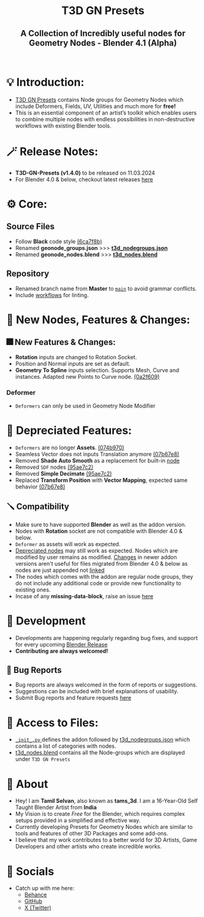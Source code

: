 <div align="center">

# T3D GN Presets
##  A Collection of Incredibly useful nodes for Geometry Nodes - Blender 4.1 (Alpha)

<br>
</div>

# 💡 Introduction:

* [T3D GN Presets](https://github.com/Tams3d/T3D-GN-Presets/#t3d-gn-presets) contains Node groups for Geometry Nodes which include Deformers, Fields, UV, Utilities and much more for **free!**
* This is an essential component of an artist’s toolkit which enables users to combine multiple nodes with endless possibilities in non-destructive workflows with existing Blender tools.

# 🪄 Release Notes:

- **T3D-GN-Presets (v1.4.0)** to be released on 11.03.2024
- For Blender 4.0 & below, checkout latest releases [here](https://github.com/Tams3d/T3D-GN-Presets/releases)

# ⚙️ Core:
## Source Files

- Follow **Black** code style [(6ca7f8b)](https://github.com/Tams3d/T3D-GN-Presets/commit/6ca7f8b)
- Renamed **geonode_groups.json** >>> [**t3d_nodegroups.json**](https://github.com/Tams3d/T3D-GN-Presets/blob/main/t3d_nodegroups.json)
- Renamed **geonode_nodes.blend** >>> [**t3d_nodes.blend**](https://github.com/Tams3d/T3D-GN-Presets/blob/main/t3d_nodes.blend)

## Repository
- Renamed branch name from **Master** to [`main`](https://github.com/Tams3d/T3D-GN-Presets/tree/main) to avoid grammar conflicts.
- Include [workflows](https://github.com/Tams3d/T3D-GN-Presets/actions) for linting.

# 🎉 New Nodes, Features & Changes:

## 🎆 New Features & Changes:
- **Rotation** inputs are changed to Rotation Socket.
- Position and Normal inputs are set as default.
- **Geometry To Spline** inputs selection. Supports Mesh, Curve and instances. Adapted new Points to Curve node. [(0a2f609)](https://github.com/Tams3d/T3D-GN-Presets/commit/0a2f609)

### Deformer
- `Deformers` can only be used in Geometry Node Modifier

# 🚨 Depreciated Features:
- `Deformers` are no longer **Assets**. [(074b970)](https://github.com/Tams3d/T3D-GN-Presets/commit/074b970)
- Seamless Vector does not inputs Translation anymore
 [(07b67e8)](https://github.com/Tams3d/T3D-GN-Presets/commit/07b67e8)
- Removed **Shade Auto Smooth** as a replacement for built-in [node](https://projects.blender.org/blender/blender/pulls/108014)
- Removed `SDF` nodes [(95ae7c2)](https://github.com/Tams3d/T3D-GN-Presets/commit/95ae7c2)
- Removed **Simple Decimate** [(95ae7c2)](https://github.com/Tams3d/T3D-GN-Presets/commit/95ae7c2)
- Replaced **Transform Position** with **Vector Mapping**, expected same behavior [(07b67e8)](https://github.com/Tams3d/T3D-GN-Presets/commit/07b67e8)

## 🪛 Compatibility
- Make sure to have supported **Blender** as well as the addon version.
- Nodes with **Rotation** socket are not compatible with Blender 4.0 & below.
- `Deformer` as assets will work as expected.
- [Depreciated nodes](https://github.com/Tams3d/T3D-GN-Presets?tab=readme-ov-file#-depreciationed-features) may still work as expected. Nodes which are modified by user remains as modified. [Changes](https://github.com/Tams3d/T3D-GN-Presets#-new-features--changes) in newer addon versions aren't useful for files migrated from Blender 4.0 & below as nodes are just appended not [linked](https://github.com/Tams3d/T3D-GN-Presets/blob/main/__init__.py#L198)
- The nodes which comes with the addon are regular node groups, they do not include any additional code or provide new functionality to existing ones.
- Incase of any **missing-data-block**, raise an issue [here](https://github.com/Tams3d/T3D-GN-Presets/issues)

# 🎯 Development
- Developments are happening regularly regarding bug fixes, and support for every upcoming [Blender Release](https://www.blender.org/download/releases/)
- **Contributing are always welcomed!**

## 👻 Bug Reports
- Bug reports are always welcomed in the form of reports or suggestions.
- Suggestions can be included with brief explanations of usability.
- Submit Bug reports and feature requests [here](https://github.com/Tams3d/T3D-GN-Presets/issues)

# 📂 Access to Files:
- [ `_init_.py` ](https://github.com/Tams3d/T3D-GN-Presets/blob/main/__init__.py) defines the addon followed by [t3d_nodegroups.json](https://github.com/Tams3d/T3D-GN-Presets/blob/main/t3d_nodegroups.json) which contains a list of categories with nodes.
- [t3d_nodes.blend](https://github.com/Tams3d/T3D-GN-Presets/blob/main/t3d_nodes.blend) contains all the Node-groups which are displayed under `T3D GN Presets`

# 🦄 About 
  - Hey! I am **Tamil Selvan**, also known as **tams_3d**. I am a 16-Year-Old Self Taught Blender Artist from **India**
  - My Vision is to create *Free* for the Blender, which requires complex setups provided in a simplified and effective way.
  - Currently developing Presets for Geometry Nodes which are similar to tools and features of other 3D Packages and some add-ons.
  - I believe that my work contributes to a better world for 3D Artists, Game Developers and other artists who create incredible works.
  
  # 🥂 Socials
  - Catch up with me here:
    * [Behance](https://www.behance.net/tamilselvan3d)
    * [GitHub](https://github.com/Tams3d)
    * [X (Twitter)](https://twitter.com/Tams_3d)
